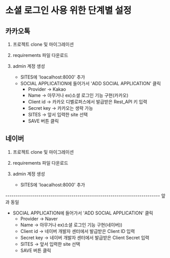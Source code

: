 # 소셜 로그인 사용 위한 단계별 설정

## 카카오톡
1. 프로젝트 clone 및 마이그레이션

2. requirements 파일 다운로드

3. admin 계정 생성
   - SITES에 'loacalhost:8000' 추가
   - SOCIAL APPLICATION에 들어가서 'ADD SOCIAL APPLICATION' 클릭
       - Provider -> Kakao
       - Name -> 아무거나 ex)소셜 로그인 기능 구현(카카오)
       - Client id -> 카카오 디벨로퍼스에서 발급받은 Rest_API 키 입력
       - Secret key -> 카카오는 생략 가능
       - SITES -> 앞서 입력한 site 선택
       - SAVE 버튼 클릭

## 네이버
1. 프로젝트 clone 및 마이그레이션

2. requirements 파일 다운로드

3. admin 계정 생성
   - SITES에 'loacalhost:8000' 추가

--------------------------------------------------------------------------- 앞과 동일
   - SOCIAL APPLICATION에 들어가서 'ADD SOCIAL APPLICATION' 클릭
       - Provider -> Naver
       - Name -> 아무거나 ex)소셜 로그인 기능 구현(네이버))
       - Client id -> 네이버 개발자 센터에서 발급받은 Client ID 입력
       - Secret key -> 네이버 개발자 센터에서 발급받은 Client Secret 입력
       - SITES -> 앞서 입력한 site 선택
       - SAVE 버튼 클릭
